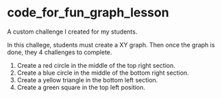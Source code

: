 # code_for_fun_graph_lesson
A custom challenge I created for my students.

In this challege, students must create a XY graph. Then once the graph is done, they 4 challenges to complete.

1) Create a red circle in the middle of the top right section.
2) Create a blue circle in the middle of the bottom right section.
3) Create a yellow triangle in the bottom left section.
4) Create a green square in the top left position.

